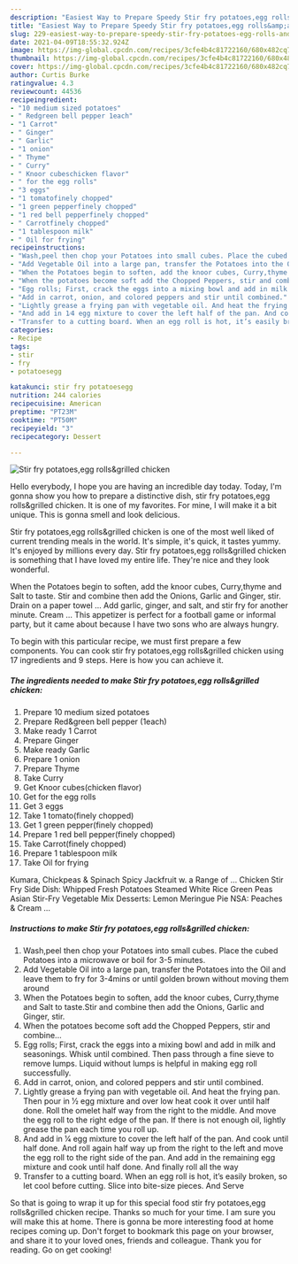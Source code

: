 ```yaml
---
description: "Easiest Way to Prepare Speedy Stir fry potatoes,egg rolls&amp;amp;grilled chicken"
title: "Easiest Way to Prepare Speedy Stir fry potatoes,egg rolls&amp;amp;grilled chicken"
slug: 229-easiest-way-to-prepare-speedy-stir-fry-potatoes-egg-rolls-and-amp-grilled-chicken
date: 2021-04-09T18:55:32.924Z
image: https://img-global.cpcdn.com/recipes/3cfe4b4c81722160/680x482cq70/stir-fry-potatoesegg-rollsgrilled-chicken-recipe-main-photo.jpg
thumbnail: https://img-global.cpcdn.com/recipes/3cfe4b4c81722160/680x482cq70/stir-fry-potatoesegg-rollsgrilled-chicken-recipe-main-photo.jpg
cover: https://img-global.cpcdn.com/recipes/3cfe4b4c81722160/680x482cq70/stir-fry-potatoesegg-rollsgrilled-chicken-recipe-main-photo.jpg
author: Curtis Burke
ratingvalue: 4.3
reviewcount: 44536
recipeingredient:
- "10 medium sized potatoes"
- " Redgreen bell pepper 1each"
- "1 Carrot"
- " Ginger"
- " Garlic"
- "1 onion"
- " Thyme"
- " Curry"
- " Knoor cubeschicken flavor"
- " for the egg rolls"
- "3 eggs"
- "1 tomatofinely chopped"
- "1 green pepperfinely chopped"
- "1 red bell pepperfinely chopped"
- " Carrotfinely chopped"
- "1 tablespoon milk"
- " Oil for frying"
recipeinstructions:
- "Wash,peel then chop your Potatoes into small cubes. Place the cubed Potatoes into a microwave or boil for 3-5 minutes."
- "Add Vegetable Oil into a large pan, transfer the Potatoes into the Oil and leave them to fry for 3-4mins or until golden brown without moving them around"
- "When the Potatoes begin to soften, add the knoor cubes, Curry,thyme and Salt to taste.Stir and combine then add the Onions, Garlic and Ginger, stir."
- "When the potatoes become soft add the Chopped Peppers, stir and combine..."
- "Egg rolls; First, crack the eggs into a mixing bowl and add in milk and seasonings. Whisk until combined. Then pass through a fine sieve to remove lumps. Liquid without lumps is helpful in making egg roll successfully."
- "Add in carrot, onion, and colored peppers and stir until combined."
- "Lightly grease a frying pan with vegetable oil. And heat the frying pan. Then pour in 1⁄2 egg mixture and over low heat cook it over until half done. Roll the omelet half way from the right to the middle. And move the egg roll to the right edge of the pan. If there is not enough oil, lightly grease the pan each time you roll up."
- "And add in 1⁄4 egg mixture to cover the left half of the pan. And cook until half done. And roll again half way up from the right to the left and move the egg roll to the right side of the pan. And add in the remaining egg mixture and cook until half done. And finally roll all the way"
- "Transfer to a cutting board. When an egg roll is hot, it’s easily broken, so let cool before cutting. Slice into bite-size pieces. And Serve"
categories:
- Recipe
tags:
- stir
- fry
- potatoesegg

katakunci: stir fry potatoesegg 
nutrition: 244 calories
recipecuisine: American
preptime: "PT23M"
cooktime: "PT50M"
recipeyield: "3"
recipecategory: Dessert

---
```



![Stir fry potatoes,egg rolls&amp;grilled chicken](https://img-global.cpcdn.com/recipes/3cfe4b4c81722160/680x482cq70/stir-fry-potatoesegg-rollsgrilled-chicken-recipe-main-photo.jpg)

Hello everybody, I hope you are having an incredible day today. Today, I'm gonna show you how to prepare a distinctive dish, stir fry potatoes,egg rolls&amp;grilled chicken. It is one of my favorites. For mine, I will make it a bit unique. This is gonna smell and look delicious.

Stir fry potatoes,egg rolls&amp;grilled chicken is one of the most well liked of current trending meals in the world. It's simple, it's quick, it tastes yummy. It's enjoyed by millions every day. Stir fry potatoes,egg rolls&amp;grilled chicken is something that I have loved my entire life. They're nice and they look wonderful.

When the Potatoes begin to soften, add the knoor cubes, Curry,thyme and Salt to taste. Stir and combine then add the Onions, Garlic and Ginger, stir. Drain on a paper towel … Add garlic, ginger, and salt, and stir fry for another minute. Cream … This appetizer is perfect for a football game or informal party, but it came about because I have two sons who are always hungry.


To begin with this particular recipe, we must first prepare a few components. You can cook stir fry potatoes,egg rolls&amp;grilled chicken using 17 ingredients and 9 steps. Here is how you can achieve it.

<!--inarticleads1-->

##### The ingredients needed to make Stir fry potatoes,egg rolls&amp;grilled chicken:

1. Prepare 10 medium sized potatoes
1. Prepare  Red&amp;green bell pepper (1each)
1. Make ready 1 Carrot
1. Prepare  Ginger
1. Make ready  Garlic
1. Prepare 1 onion
1. Prepare  Thyme
1. Take  Curry
1. Get  Knoor cubes(chicken flavor)
1. Get  for the egg rolls
1. Get 3 eggs
1. Take 1 tomato(finely chopped)
1. Get 1 green pepper(finely chopped)
1. Prepare 1 red bell pepper(finely chopped)
1. Take  Carrot(finely chopped)
1. Prepare 1 tablespoon milk
1. Take  Oil for frying


Kumara, Chickpeas &amp; Spinach Spicy Jackfruit w. a Range of … Chicken Stir Fry Side Dish: Whipped Fresh Potatoes Steamed White Rice Green Peas Asian Stir-Fry Vegetable Mix Desserts: Lemon Meringue Pie NSA: Peaches &amp; Cream … 

<!--inarticleads2-->

##### Instructions to make Stir fry potatoes,egg rolls&amp;grilled chicken:

1. Wash,peel then chop your Potatoes into small cubes. Place the cubed Potatoes into a microwave or boil for 3-5 minutes.
1. Add Vegetable Oil into a large pan, transfer the Potatoes into the Oil and leave them to fry for 3-4mins or until golden brown without moving them around
1. When the Potatoes begin to soften, add the knoor cubes, Curry,thyme and Salt to taste.Stir and combine then add the Onions, Garlic and Ginger, stir.
1. When the potatoes become soft add the Chopped Peppers, stir and combine...
1. Egg rolls; First, crack the eggs into a mixing bowl and add in milk and seasonings. Whisk until combined. Then pass through a fine sieve to remove lumps. Liquid without lumps is helpful in making egg roll successfully.
1. Add in carrot, onion, and colored peppers and stir until combined.
1. Lightly grease a frying pan with vegetable oil. And heat the frying pan. Then pour in 1⁄2 egg mixture and over low heat cook it over until half done. Roll the omelet half way from the right to the middle. And move the egg roll to the right edge of the pan. If there is not enough oil, lightly grease the pan each time you roll up.
1. And add in 1⁄4 egg mixture to cover the left half of the pan. And cook until half done. And roll again half way up from the right to the left and move the egg roll to the right side of the pan. And add in the remaining egg mixture and cook until half done. And finally roll all the way
1. Transfer to a cutting board. When an egg roll is hot, it’s easily broken, so let cool before cutting. Slice into bite-size pieces. And Serve




So that is going to wrap it up for this special food stir fry potatoes,egg rolls&amp;grilled chicken recipe. Thanks so much for your time. I am sure you will make this at home. There is gonna be more interesting food at home recipes coming up. Don't forget to bookmark this page on your browser, and share it to your loved ones, friends and colleague. Thank you for reading. Go on get cooking!
